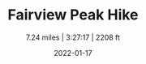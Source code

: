 ---
title: "Fairview Peak Hike"
subtitle: 7.24 miles | 3:27:17 | 2208 ft
date: 2022-01-17
description: More content on the
featured_image: "/images/fairview-skyline.jpeg"
---